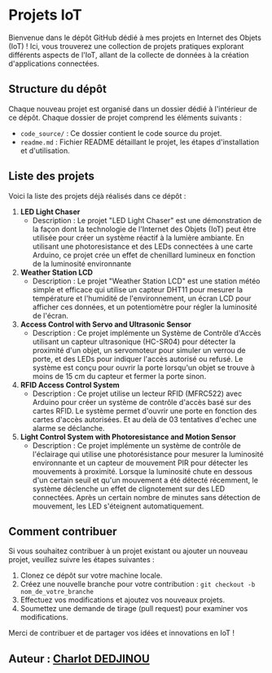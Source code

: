 # Projets IoT

Bienvenue dans le dépôt GitHub dédié à mes projets en Internet des Objets (IoT) ! Ici, vous trouverez une collection de projets pratiques explorant différents aspects de l'IoT, allant de la collecte de données à la création d'applications connectées.

## Structure du dépôt

Chaque nouveau projet est organisé dans un dossier dédié à l'intérieur de ce dépôt. Chaque dossier de projet comprend les éléments suivants :

- `code_source/` : Ce dossier contient le code source du projet.
- `readme.md` : Fichier README détaillant le projet, les étapes d'installation et d'utilisation.

## Liste des projets

Voici la liste des projets déjà réalisés dans ce dépôt :

1. **LED Light Chaser**
   - Description : Le projet "LED Light Chaser" est une démonstration de la façon dont la technologie de l'Internet des Objets (IoT) peut être utilisée pour créer un système réactif à la lumière ambiante. En utilisant une photoresistance et des LEDs connectées à une carte Arduino, ce projet crée un effet de chenillard lumineux en fonction de la luminosité environnante
2. **Weather Station LCD**
   - Description : Le projet "Weather Station LCD" est une station météo simple et efficace qui utilise un capteur DHT11 pour mesurer la température et l'humidité de l'environnement, un écran LCD pour afficher ces données, et un potentiomètre pour régler la luminosité de l'écran.
3. **Access Control with Servo and Ultrasonic Sensor**
   - Description : Ce projet implémente un Système de Contrôle d'Accès utilisant un capteur ultrasonique (HC-SR04) pour détecter la proximité d'un objet, un servomoteur pour simuler un verrou de porte, et des LEDs pour indiquer l'accès autorisé ou refusé. Le système est conçu pour ouvrir la porte lorsqu'un objet se trouve à moins de 15 cm du capteur et fermer la porte sinon.
4. **RFID Access Control System**
   - Description : Ce projet utilise un lecteur RFID (MFRC522) avec Arduino pour créer un système de contrôle d'accès basé sur des cartes RFID. Le système permet d'ouvrir une porte en fonction des cartes d'accès autorisées. Et au delà de 03 tentatives d'echec une alarme se déclanche.
5. **Light Control System with Photoresistance and Motion Sensor**
   - Description : Ce projet implémente un système de contrôle de l'éclairage qui utilise une photorésistance pour mesurer la luminosité environnante et un capteur de mouvement PIR pour détecter les mouvements à proximité. Lorsque la luminosité chute en dessous d'un certain seuil et qu'un mouvement a été détecté récemment, le système déclenche un effet de clignotement sur des LED connectées. Après un certain nombre de minutes sans détection de mouvement, les LED s'éteignent automatiquement.

## Comment contribuer

Si vous souhaitez contribuer à un projet existant ou ajouter un nouveau projet, veuillez suivre les étapes suivantes :
1. Clonez ce dépôt sur votre machine locale.
2. Créez une nouvelle branche pour votre contribution : `git checkout -b nom_de_votre_branche`
3. Effectuez vos modifications et ajoutez vos nouveaux projets.
4. Soumettez une demande de tirage (pull request) pour examiner vos modifications.

Merci de contribuer et de partager vos idées et innovations en IoT !

## Auteur : [Charlot DEDJINOU](https://charlot-dedjinou.vercel.app)